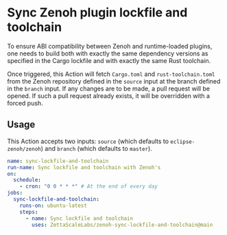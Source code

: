 # Sync Zenoh plugin lockfile and toolchain

To ensure ABI compatibility between Zenoh and runtime-loaded plugins, one needs
to build both with exactly the same dependency versions as specified in the
Cargo lockfile and with exactly the same Rust toolchain.

Once triggered, this Action will fetch `Cargo.toml` and `rust-toolchain.toml`
from the Zenoh repository defined in the `source` input at the branch defined in
the `branch` input. If any changes are to be made, a pull request will be
opened. If such a pull request already exists, it will be overridden with a forced push.

## Usage

This Action accepts two inputs: `source` (which defaults to
`eclipse-zenoh/zenoh`) and `branch` (which defaults to `master`).

```yml
name: sync-lockfile-and-toolchain
run-name: Sync lockfile and toolchain with Zenoh's
on:
  schedule: 
    - cron: "0 0 * * *" # At the end of every day
jobs:
  sync-lockfile-and-toolchain:
    runs-on: ubuntu-latest
    steps:
      - name: Sync lockfile and toolchain
        uses: ZettaScaleLabs/zenoh-sync-lockfile-and-toolchain@main
```
